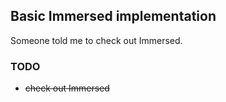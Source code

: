 ## Basic Immersed implementation

Someone told me to check out Immersed.

### TODO
- ~~check out Immersed~~
